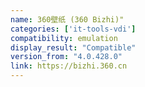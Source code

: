 ```yaml
---
name: 360壁纸 (360 Bizhi)"
categories: ['it-tools-vdi']
compatibility: emulation
display_result: "Compatible"
version_from: "4.0.428.0"
link: https://bizhi.360.cn
---
```

